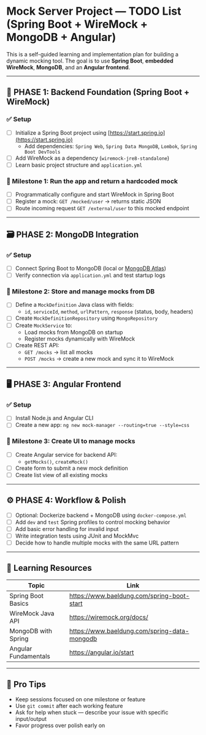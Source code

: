 # Mock Server Project — TODO List (Spring Boot + WireMock + MongoDB + Angular)

This is a self-guided learning and implementation plan for building a dynamic mocking tool. The goal is to use **Spring Boot**, **embedded WireMock**, **MongoDB**, and an **Angular frontend**.

---

## 🚀 PHASE 1: Backend Foundation (Spring Boot + WireMock)

### ✅ Setup
- [ ] Initialize a Spring Boot project using [https://start.spring.io](https://start.spring.io)
  - Add dependencies: `Spring Web`, `Spring Data MongoDB`, `Lombok`, `Spring Boot DevTools`
- [ ] Add WireMock as a dependency (`wiremock-jre8-standalone`)
- [ ] Learn basic project structure and `application.yml`

### 🧠 Milestone 1: Run the app and return a hardcoded mock
- [ ] Programmatically configure and start WireMock in Spring Boot
- [ ] Register a mock: `GET /mocked/user` → returns static JSON
- [ ] Route incoming request `GET /external/user` to this mocked endpoint

---

## 🗃️ PHASE 2: MongoDB Integration

### ✅ Setup
- [ ] Connect Spring Boot to MongoDB (local or [MongoDB Atlas](https://www.mongodb.com/cloud/atlas))
- [ ] Verify connection via `application.yml` and test startup logs

### 🧠 Milestone 2: Store and manage mocks from DB
- [ ] Define a `MockDefinition` Java class with fields:
  - `id`, `serviceId`, `method`, `urlPattern`, `response` (status, body, headers)
- [ ] Create `MockDefinitionRepository` using `MongoRepository`
- [ ] Create `MockService` to:
  - Load mocks from MongoDB on startup
  - Register mocks dynamically with WireMock
- [ ] Create REST API:
  - `GET /mocks` → list all mocks
  - `POST /mocks` → create a new mock and sync it to WireMock

---

## 🖥️ PHASE 3: Angular Frontend

### ✅ Setup
- [ ] Install Node.js and Angular CLI
- [ ] Create a new app: `ng new mock-manager --routing=true --style=css`

### 🧠 Milestone 3: Create UI to manage mocks
- [ ] Create Angular service for backend API:
  - `getMocks()`, `createMock()`
- [ ] Create form to submit a new mock definition
- [ ] Create list view of all existing mocks

---

## ⚙️ PHASE 4: Workflow & Polish

- [ ] Optional: Dockerize backend + MongoDB using `docker-compose.yml`
- [ ] Add `dev` and `test` Spring profiles to control mocking behavior
- [ ] Add basic error handling for invalid input
- [ ] Write integration tests using JUnit and MockMvc
- [ ] Decide how to handle multiple mocks with the same URL pattern

---

## 📘 Learning Resources

| Topic                  | Link |
|------------------------|------|
| Spring Boot Basics     | https://www.baeldung.com/spring-boot-start |
| WireMock Java API      | https://wiremock.org/docs/ |
| MongoDB with Spring    | https://www.baeldung.com/spring-data-mongodb |
| Angular Fundamentals   | https://angular.io/start |

---

## 🧭 Pro Tips

- Keep sessions focused on one milestone or feature
- Use `git commit` after each working feature
- Ask for help when stuck — describe your issue with specific input/output
- Favor progress over polish early on
